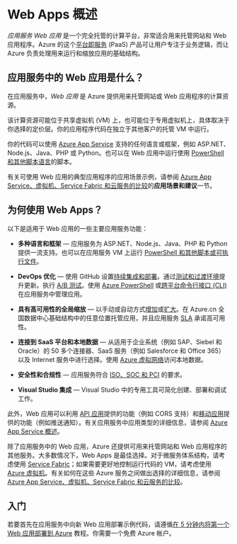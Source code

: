 <properties
	pageTitle="Web Apps 概述 | Azure"
	description="了解 Azure App Service 如何帮助用户开发和托管 Web 应用程序"
	services="app-service\web"
	documentationCenter=""
	authors="jaime-espinosa"
	manager="wpickett"
	editor=""/>

<tags
	ms.service="app-service-web"
	ms.workload="web"
	ms.tgt_pltfrm="na"
	ms.devlang="na"
	ms.topic="get-started-article"
	ms.date="08/26/2016"
	wacn.date="11/21/2016"
	ms.author="rachelap"/>

# Web Apps 概述

*应用服务 Web 应用* 是一个完全托管的计算平台，非常适合用来托管网站和 Web 应用程序。Azure 的这个[平台即服务](https://zh.wikipedia.org/wiki/平台即服务) (PaaS) 产品可让用户专注于业务逻辑，而让 Azure 负责处理用来运行和缩放应用的基础结构。

## 应用服务中的 Web 应用是什么？

在应用服务中，*Web 应用* 是 Azure 提供用来托管网站或 Web 应用程序的计算资源。

该计算资源可能位于共享虚拟机 (VM) 上，也可能位于专用虚拟机上，具体取决于你选择的定价层。你的应用程序代码在独立于其他客户的托管 VM 中运行。

你的代码可以使用 [Azure App Service](/documentation/articles/app-service-value-prop-what-is/) 支持的任何语言或框架，例如 ASP.NET、Node.js、Java、PHP 或 Python。也可以在 Web 应用中运行使用 [PowerShell 和其他脚本语言](/documentation/articles/web-sites-create-web-jobs/#acceptablefiles)的脚本。

有关可使用 Web 应用的典型应用程序的应用场景示例，请参阅 [Azure App Service、虚拟机、Service Fabric 和云服务的比较](/documentation/articles/choose-web-site-cloud-service-vm/#scenarios)的**应用场景和建议**一节。

## 为何使用 Web Apps？

以下是适用于 Web 应用的一些主要应用服务功能：

- **多种语言和框架** — 应用服务为 ASP.NET、Node.js、Java、PHP 和 Python 提供一流支持。也可以在应用服务 VM 上运行 [PowerShell 和其他脚本或可执行文件](/documentation/articles/web-sites-create-web-jobs/)。

- **DevOps 优化** — 使用 GitHub 设置[持续集成和部署](/documentation/articles/app-service-continuous-deployment/)。通过[测试和过渡环境](/documentation/articles/web-sites-staged-publishing/)提升更新。执行 [A/B 测试](/documentation/articles/app-service-web-test-in-production-get-start/)。使用 [Azure PowerShell](/documentation/articles/powershell-install-configure/) 或[跨平台命令行接口 (CLI)](/documentation/articles/xplat-cli-install/) 在应用服务中管理应用。
 
- **具有高可用性的全局缩放** — 以手动或自动方式[增加](/documentation/articles/web-sites-scale/)或[扩大](/documentation/articles/insights-how-to-scale/)。在 Azure.cn 全国数据中心基础结构中的任意位置托管应用，并且应用服务 [SLA](/support/sla/app-service/) 承诺高可用性。

- **连接到 SaaS 平台和本地数据** — 从适用于企业系统（例如 SAP、Siebel 和 Oracle）的 50 多个连接器、SaaS 服务（例如 Salesforce 和 Office 365）以及 Internet 服务中进行选择。使用 [Azure 虚拟网络](/documentation/articles/app-service-vnet-integration-powershell/)访问本地数据。

- **安全性和合规性** — 应用服务符合 [ISO、SOC 和 PCI](https://www.trustcenter.cn/) 的要求。

- **Visual Studio 集成** — Visual Studio 中的专用工具可简化创建、部署和调试工作。

此外，Web 应用可以利用 [API 应用](/documentation/articles/app-service-api-apps-why-best-platform/)提供的功能（例如 CORS 支持）和[移动应用](/documentation/articles/app-service-mobile-value-prop/)提供的功能（例如推送通知）。有关应用服务中应用类型的详细信息，请参阅 [Azure App Service 概述](/documentation/articles/app-service-value-prop-what-is/)。

除了应用服务中的 Web 应用，Azure 还提供可用来托管网站和 Web 应用程序的其他服务。大多数情况下，Web Apps 是最佳选择。对于微服务体系结构，请考虑使用 [Service Fabric](/documentation/services/service-fabric/)；如果需要更好地控制运行代码的 VM，请考虑使用 [Azure 虚拟机](/documentation/services/virtual-machines/)。有关如何在这些 Azure 服务之间做出选择的详细信息，请参阅 [Azure App Service、虚拟机、Service Fabric 和云服务的比较](/documentation/articles/choose-web-site-cloud-service-vm/)。

## 入门

若要首先在应用服务中向新 Web 应用部署示例代码，请遵循[在 5 分钟内将第一个 Web 应用部署到 Azure](/documentation/articles/app-service-web-get-started/) 教程。你需要一个免费 Azure 帐户。

<!---HONumber=Mooncake_0919_2016-->